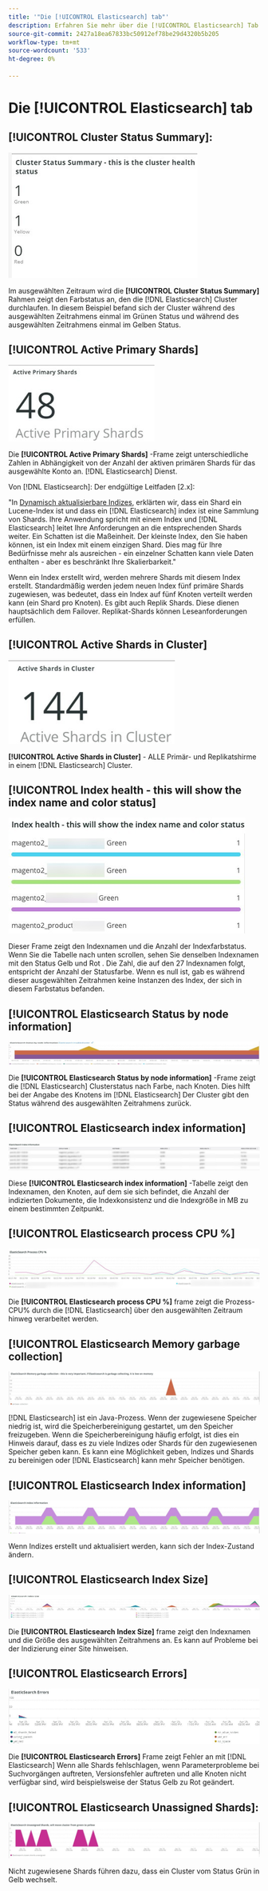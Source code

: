 ```yaml
---
title: '"Die [!UICONTROL Elasticsearch] tab"'
description: Erfahren Sie mehr über die [!UICONTROL Elasticsearch] Tab von [!DNL Observation for Adobe Commerce].
source-git-commit: 2427a18ea67833bc50912ef78be29d4320b5b205
workflow-type: tm+mt
source-wordcount: '533'
ht-degree: 0%

---
```



# Die [!UICONTROL Elasticsearch] tab

## [!UICONTROL Cluster Status Summary]:

![Cluster-Statuszusammenfassung](../../assets/tools/cluster-status-summary.jpg)

Im ausgewählten Zeitraum wird die **[!UICONTROL Cluster Status Summary]** Rahmen zeigt den Farbstatus an, den die [!DNL Elasticsearch] Cluster durchlaufen. In diesem Beispiel befand sich der Cluster während des ausgewählten Zeitrahmens einmal im Grünen Status und während des ausgewählten Zeitrahmens einmal im Gelben Status.

## [!UICONTROL Active Primary Shards]

![Aktive Primäre Shards](../../assets/tools/active-primary-shards.jpg)

Die **[!UICONTROL Active Primary Shards]** -Frame zeigt unterschiedliche Zahlen in Abhängigkeit von der Anzahl der aktiven primären Shards für das ausgewählte Konto an. [!DNL Elasticsearch] Dienst.

Von [!DNL Elasticsearch]: Der endgültige Leitfaden [2.x]:

&quot;In [Dynamisch aktualisierbare Indizes](https://www.elastic.co/guide/en/elasticsearch/guide/2.x/dynamic-indices.html), erklärten wir, dass ein Shard ein Lucene-Index ist und dass ein [!DNL Elasticsearch] index ist eine Sammlung von Shards. Ihre Anwendung spricht mit einem Index und [!DNL Elasticsearch] leitet Ihre Anforderungen an die entsprechenden Shards weiter. Ein Schatten ist die Maßeinheit. Der kleinste Index, den Sie haben können, ist ein Index mit einem einzigen Shard. Dies mag für Ihre Bedürfnisse mehr als ausreichen - ein einzelner Schatten kann viele Daten enthalten - aber es beschränkt Ihre Skalierbarkeit.&quot;

Wenn ein Index erstellt wird, werden mehrere Shards mit diesem Index erstellt. Standardmäßig werden jedem neuen Index fünf primäre Shards zugewiesen, was bedeutet, dass ein Index auf fünf Knoten verteilt werden kann (ein Shard pro Knoten). Es gibt auch Replik Shards. Diese dienen hauptsächlich dem Failover. Replikat-Shards können Leseanforderungen erfüllen.

## [!UICONTROL Active Shards in Cluster]

![Aktive Shards im Cluster](../../assets/tools/active-shards-in-cluster.jpg)

**[!UICONTROL Active Shards in Cluster]** - ALLE Primär- und Replikatshirme in einem [!DNL Elasticsearch] Cluster.

## [!UICONTROL Index health - this will show the index name and color status]

![Indexkonsistenz](../../assets/tools/index-health.jpg)

Dieser Frame zeigt den Indexnamen und die Anzahl der Indexfarbstatus. Wenn Sie die Tabelle nach unten scrollen, sehen Sie denselben Indexnamen mit den Status Gelb und Rot . Die Zahl, die auf den 27 Indexnamen folgt, entspricht der Anzahl der Statusfarbe. Wenn es null ist, gab es während dieser ausgewählten Zeitrahmen keine Instanzen des Index, der sich in diesem Farbstatus befanden.

## [!UICONTROL Elasticsearch Status by node information]

![Elasticsearch-Status](../../assets/tools/elasticsearch-status-by-node.jpg)

Die **[!UICONTROL Elasticsearch Status by node information]** -Frame zeigt die [!DNL Elasticsearch] Clusterstatus nach Farbe, nach Knoten. Dies hilft bei der Angabe des Knotens im [!DNL Elasticsearch] Der Cluster gibt den Status während des ausgewählten Zeitrahmens zurück.

## [!UICONTROL Elasticsearch index information]

![Elasticsearch-Indexinformationen](../../assets/tools/elasticsearch-tab-elasticsearch-index-information-image-1.jpg)

Diese **[!UICONTROL Elasticsearch index information]** -Tabelle zeigt den Indexnamen, den Knoten, auf dem sie sich befindet, die Anzahl der indizierten Dokumente, die Indexkonsistenz und die Indexgröße in MB zu einem bestimmten Zeitpunkt.

## [!UICONTROL Elasticsearch process CPU %]

![Elasticsearch Process CPU](../../assets/tools/elasticsearch-process-cpu.jpg)

Die **[!UICONTROL Elasticsearch process CPU %]** frame zeigt die Prozess-CPU% durch die [!DNL Elasticsearch] über den ausgewählten Zeitraum hinweg verarbeitet werden.

## [!UICONTROL Elasticsearch Memory garbage collection]

![Elasticsearch Memory Garbage](../../assets/tools/elasticsearch-memory-garbage.jpg)

[!DNL Elasticsearch] ist ein Java-Prozess. Wenn der zugewiesene Speicher niedrig ist, wird die Speicherbereinigung gestartet, um den Speicher freizugeben. Wenn die Speicherbereinigung häufig erfolgt, ist dies ein Hinweis darauf, dass es zu viele Indizes oder Shards für den zugewiesenen Speicher geben kann. Es kann eine Möglichkeit geben, Indizes und Shards zu bereinigen oder [!DNL Elasticsearch] kann mehr Speicher benötigen.

## [!UICONTROL Elasticsearch Index information]

![Elasticsearch-Indexinformationen](../../assets/tools/elasticsearch-index-information-2.jpg)

Wenn Indizes erstellt und aktualisiert werden, kann sich der Index-Zustand ändern.

## [!UICONTROL Elasticsearch Index Size]

![Indexgröße des Elasticsearchs](../../assets/tools/elasticsearch-index-size.jpg)

Die **[!UICONTROL Elasticsearch Index Size]** frame zeigt den Indexnamen und die Größe des ausgewählten Zeitrahmens an. Es kann auf Probleme bei der Indizierung einer Site hinweisen.

## [!UICONTROL Elasticsearch Errors]

![Elasticsearch-Fehler](../../assets/tools/elasticsearch-tab-elasticsearch-errors.jpg)

Die **[!UICONTROL Elasticsearch Errors]** Frame zeigt Fehler an mit [!DNL Elasticsearch] Wenn alle Shards fehlschlagen, wenn Parameterprobleme bei Suchvorgängen auftreten, Versionsfehler auftreten und alle Knoten nicht verfügbar sind, wird beispielsweise der Status Gelb zu Rot geändert.

## [!UICONTROL Elasticsearch Unassigned Shards]:

![Nicht zugewiesenes Elasticsearch](../../assets/tools/elasticsearch-unassigned-shards.jpg)

Nicht zugewiesene Shards führen dazu, dass ein Cluster vom Status Grün in Gelb wechselt.
